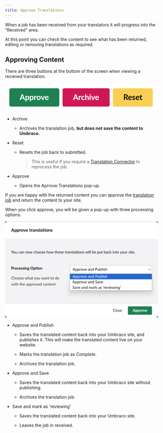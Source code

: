 ```yaml
---
title: Approve Translations
---
```


When a job has been received from your translators it will progress into the "Received" area. 

At this point you can check the content to see what has been returned, editing or removing translations as required.

## Approving Content 

There are three buttons at the bottom of the screen when viewing a recieved translation.

![Approve, Archive, and Reset buttons](approveArchiveReset.png)

- Archive

     - Archives the translation job, **but does not save the content to Umbraco.** 

- Reset
    
     - Resets the job back to submitted.
    
        > This is useful if you require a [Translation Connector](../reference/fundementals/connector) to reprocess the job.

- Approve
     - Opens the Aprrove Translations pop-up.

If you are happy with the returned content you can approve the [translation job](../reference/fundementals/job) and return the content to your site. 

When you click approve, you will be given a pop-up with three processing options. 

![Approve button](approvebutton.png)

- Approve and Publish

     - Saves the translated content back into your Umbraco site, and publishes it. This will make the translated content live on your website. 
    
     - Marks the translation job as *Complete*.

     - Archives the translation job. 
     

- Approve and Save

     - Saves the translated content back into your Umbraco site without publishing. 

     - Archives the translation job.


- Save and mark as 'reviewing'

     - Saves the translated content back into your Umbraco site.

     - Leaves the job in received.


     



